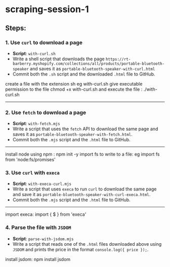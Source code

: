 # scraping-session-1

## Steps:

### **1. Use `curl` to download a page**

- **Script**: `with-curl.sh`
- Write a shell script that downloads the page `https://rt-barberry.myshopify.com/collections/all/products/portable-bluetooth-speaker` and saves it as `portable-bluetooth-speaker-with-curl.html`
- Commit both the `.sh` script and the downloaded `.html` file to GitHub.

create a file with the extension sh eg with-curl.sh
give executable permission to the file  chmod +x with-curl.sh
and execute the file : ./with-curl.sh

---

### **2. Use `fetch` to download a page**

- **Script**: `with-fetch.mjs`
- Write a script that uses the `fetch` API to download the same page and saves it as `portable-bluetooth-speaker-with-fetch.html`.
- Commit both the `.mjs` script and the `.html` file to GitHub.

---
install node using npm : npm init -y
import fs to write to a file: eg import fs from 'node:fs/promises'

### **3. Use `curl` with `execa`**

- **Script**: `with-execa-curl.mjs`
- Write a script that uses `execa` to run `curl` to download the same page and save it as `portable-bluetooth-speaker-with-curl-execa.html`.
- Commit both the `.mjs` script and the `.html` file to GitHub.

---
import execa: import { $ } from 'execa'



### **4. Parse the file with `JSDOM`**

- **Script**: `parse-with-jsdom.mjs`
- Write a script that reads one of the `.html` files downloaded above using `JSDOM` and prints the price in the format `console.log({ price });`.

install jsdom: npm install jsdom